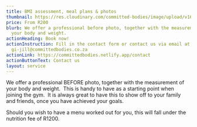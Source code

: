 ```yaml
---
title: BMI assessment, meal plans & photos
thumbnail: https://res.cloudinary.com/committed-bodies/image/upload/v1642508688/services/BMI-CommittedBodies-gym-benoni-scaled.png
price: From R200
blurb: We offer a professional before photo, together with the measurement of
  your body and weight.
actionHeading: Book now!
actionInstruction: Fill in the contact form or contact us via email at
  gi-jill@committedbodies.co.za
actionLink: https://committedbodies.netlify.app/contact
actionButtonText: Contact us
layout: service
---
```

We offer a professional BEFORE photo, together with the measurement of your body and weight.  This is handy to have as a starting point when joining the gym.  It is always great to have this to show off to your family and friends, once you have achieved your goals.

Should you wish to have a menu worked out for you, this will fall under the nutrition fee of R1200.